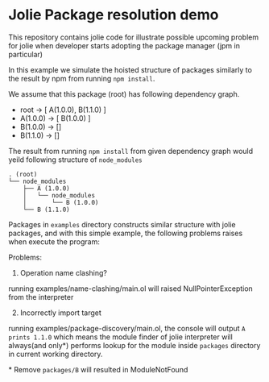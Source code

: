 # Jolie Package resolution demo

This repository contains jolie code for illustrate possible upcoming problem for jolie when developer starts adopting the package manager (jpm in particular)

In this example we simulate the hoisted structure of packages similarly to the result by npm from running `npm install`.

We assume that this package (root) has following dependency graph.

- root -> [ A(1.0.0), B(1.1.0) ]
- A(1.0.0) -> [ B(1.0.0) ]
- B(1.0.0) -> []
- B(1.1.0) -> []

The result from running `npm install` from given dependency graph would yeild following structure of `node_modules`

```
. (root)
└── node_modules
    ├── A (1.0.0)
    │   └── node_modules
    │       └── B (1.0.0)
    └── B (1.1.0)
```

Packages in `examples` directory constructs similar structure with jolie packages, and with this simple example, the following problems raises when execute the program:

Problems:

1. Operation name clashing?

running examples/name-clashing/main.ol will raised NullPointerException from the interpreter

2. Incorrectly import target

running examples/package-discovery/main.ol, the console will output `A prints 1.1.0` which means the module finder of jolie interpreter will always(and only*) performs lookup for the module inside `packages` directory in current working directory.

\* Remove `packages/B` will resulted in ModuleNotFound
